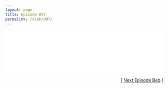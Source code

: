 ```yaml
---
layout: page
title: Episode 097
permalink: /diah/097/
---
```


<iframe allowfullscreen="true" frameborder="0" style="width:100%;" marginheight="0" marginwidth="0" mozallowfullscreen="true" scrolling="NO" src="//gdriveplayer.us/embed2.php?link=UeEvJjLF%252FFyjGBY%252F70kmiAFovS07I5JizjJSOdRiHDQ%252FZaiGhv4HRmvQLv0z0kHCyfcD7dwk3nqehxmLJdwaVx4ZaMMfrC598Wc1MAbYxp3KEdZaEgzahjfoWn%252B9DUh2ZuaMg8JlWSDXxgsoeiGdA5rMFRr3a4joRHe5wNdSXYhQ0LsROX9bFBZmLyVGTocp4j86cR6%252BFr37peZoWGEX8%252B&amp;no_adult=yes" webkitallowfullscreen="true"></iframe>

<div align="right">[ <a href="/diah/098/">Next Episode Beb</a> ]</div>

